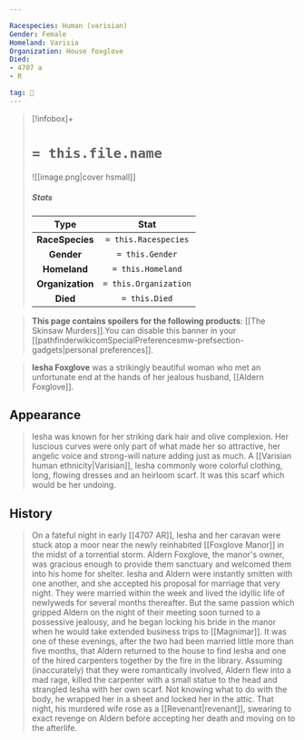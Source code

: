 ```yaml
---

Racespecies: Human (varisian)
Gender: Female
Homeland: Varisia
Organization: House foxglove
Died:
- 4707 a
- R

tag: 👤️
---
```


> [!infobox]+
> #  `= this.file.name`
> ![[image.png|cover hsmall]]
> ##### Stats
> Type | Stat |
> :---: |:---:|
> **RaceSpecies** | `= this.Racespecies` |
> **Gender** | `= this.Gender` |
> **Homeland** | `= this.Homeland` |
> **Organization** | `= this.Organization` |
> **Died** | `= this.Died` |



> **This page contains spoilers for the following products**: [[The Skinsaw Murders]].You can disable this banner in your [[pathfinderwikicomSpecialPreferencesmw-prefsection-gadgets|personal preferences]].


> **Iesha Foxglove** was a strikingly beautiful woman who met an unfortunate end at the hands of her jealous husband, [[Aldern Foxglove]].


## Appearance

> Iesha was known for her striking dark hair and olive complexion. Her luscious curves were only part of what made her so attractive, her angelic voice and strong-will nature adding just as much.  A [[Varisian human ethnicity|Varisian]], Iesha commonly wore colorful clothing, long, flowing dresses and an heirloom scarf. It was this scarf which would be her undoing. 


## History

> On a fateful night in early [[4707 AR]], Iesha and her caravan were stuck atop a moor near the newly reinhabited [[Foxglove Manor]] in the midst of a torrential storm. Aldern Foxglove, the manor's owner, was gracious enough to provide them sanctuary and welcomed them into his home for shelter. Iesha and Aldern were instantly smitten with one another, and she accepted his proposal for marriage that very night. They were married within the week and lived the idyllic life of newlyweds for several months thereafter. But the same passion which gripped Aldern on the night of their meeting soon turned to a possessive jealousy, and he began locking his bride in the manor when he would take extended business trips to [[Magnimar]]. It was one of these evenings, after the two had been married little more than five months, that Aldern returned to the house to find Iesha and one of the hired carpenters together by the fire in the library. Assuming (inaccurately) that they were romantically involved, Aldern flew into a mad rage, killed the carpenter with a small statue to the head and strangled Iesha with her own scarf. Not knowing what to do with the body, he wrapped her in a sheet and locked her in the attic.  That night, his murdered wife rose as a [[Revenant|revenant]], swearing to exact revenge on Aldern before accepting her death and moving on to the afterlife.







